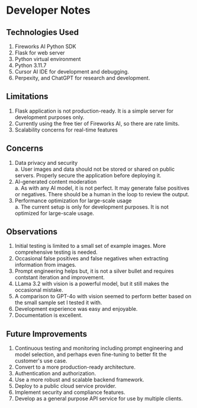 # Developer Notes

## Technologies Used

1. Fireworks AI Python SDK
2. Flask for web server
3. Python virtual environment
4. Python 3.11.7
5. Cursor AI IDE for development and debugging.
6. Perpexity, and ChatGPT for research and development.

## Limitations

1. Flask application is not production-ready. It is a simple server for development purposes only.
2. Currently using the free tier of Fireworks AI, so there are rate limits.
3. Scalability concerns for real-time features

## Concerns

1. Data privacy and security  
  a. User images and data should not be stored or shared on public servers. Properly secure the application before deploying it.
2. AI-generated content moderation  
  a. As with any AI model, it is not perfect. It may generate false positives or negatives. There should be a human in the loop to review the output.
3. Performance optimization for large-scale usage  
  a. The current setup is only for development purposes. It is not optimized for large-scale usage.

## Observations

1. Initial testing is limited to a small set of example images. More comprehensive testing is needed.
2. Occasional false positives and false negatives when extracting information from images.
3. Prompt engineering helps but, it is not a silver bullet and requires contstant iteration and improvement.
4. LLama 3.2 with vision is a powerful model, but it still makes the occasional mistake.
5. A comparison to GPT-4o with vision seemed to perform better based on the small sample set I tested it with.
6. Development experience was easy and enjoyable.
7. Documentation is excellent.

## Future Improvements

1. Continuous testing and monitoring including prompt engineering and model selection, and perhaps even fine-tuning to better fit the customer's use case.
2. Convert to a more production-ready architecture.
3. Authentication and authorization.
4. Use a more robust and scalable backend framework.
5. Deploy to a public cloud service provider.
6. Implement security and compliance features.
7. Develop as a general purpose API service for use by multiple clients.
